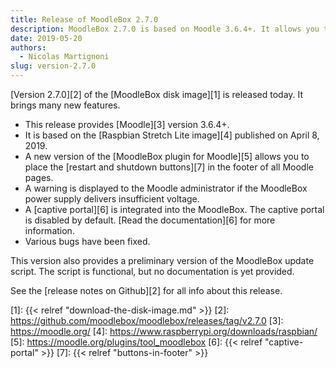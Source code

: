 ```yaml
---
title: Release of MoodleBox 2.7.0
description: MoodleBox 2.7.0 is based on Moodle 3.6.4+. It allows you to display the restart and stop buttons in the footer of all Moodle pages.
date: 2019-05-20
authors:
  - Nicolas Martignoni
slug: version-2.7.0
---
```


[Version 2.7.0][2] of the [MoodleBox disk image][1] is released today. It brings many new features.

  - This release provides [Moodle][3] version 3.6.4+.
  - It is based on the [Raspbian Stretch Lite image][4] published on April 8, 2019.
  - A new version of the [MoodleBox plugin for Moodle][5] allows you to place the [restart and shutdown buttons][7] in the footer of all Moodle pages.
  - A warning is displayed to the Moodle administrator if the MoodleBox power supply delivers insufficient voltage.
  - A [captive portal][6] is integrated into the MoodleBox. The captive portal is disabled by default. [Read the documentation][6] for more information.
  - Various bugs have been fixed.

This version also provides a preliminary version of the MoodleBox update script. The script is functional, but no documentation is yet provided.

See the [release notes on Github][2] for all info about this release.

 [1]: {{< relref "download-the-disk-image.md" >}}
 [2]: https://github.com/moodlebox/moodlebox/releases/tag/v2.7.0
 [3]: https://moodle.org/
 [4]: https://www.raspberrypi.org/downloads/raspbian/
 [5]: https://moodle.org/plugins/tool_moodlebox
 [6]: {{< relref "captive-portal" >}}
 [7]: {{< relref "buttons-in-footer" >}}
